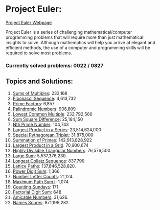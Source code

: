 # Project Euler:

[Project Euler Webpage](https://https://projecteuler.net/)

Project Euler is a series of challenging mathematical/computer programming problems that will require more than just mathematical insights to solve. Although mathematics will help you arrive at elegant and efficient methods, the use of a computer and programming skills will be required to solve most problems.

### Currently solved problems: 0022 / 0827

## Topics and Solutions:

1. [Sums of Multiples](https://projecteuler.net/problem=1): 233,168
2. [Fibonacci Sequence](https://projecteuler.net/problem=2): 4,613,732
3. [Prime Factors](https://projecteuler.net/problem=3): 6,857
4. [Palindromic Numbers](https://projecteuler.net/problem=4): 906,609
5. [Lowest Common Multiple](https://projecteuler.net/problem=5): 232,792,560
6. [Sum Square Difference](https://projecteuler.net/problem=6): 25,164,150
7. [Nth Prime Number](https://projecteuler.net/problem=7): 104,743
8. [Largest Product in a Series](https://projecteuler.net/problem=8): 23,514,624,000
9. [Special Pythagorean Triplet](https://projecteuler.net/problem=9): 31,875,000
10. [Summation of Primes](https://projecteuler.net/problem=10): 142,913,828,922
11. [Largest Product in a Grid](https://projecteuler.net/problem=11): 70,600,674
12. [Highly Divisible Triangular Numbers](https://projecteuler.net/problem=12): 76,576,500
13. [Large Sum](https://projecteuler.net/problem=13): 5,537,376,230.
14. [Longest Collatz Sequence](https://projecteuler.net/problem=14): 837,799.
15. [Lattice Paths](https://projecteuler.net/problem=15): 137,846,528,820.
16. [Power Digit Sum](https://projecteuler.net/problem=16): 1,366.
17. [Number Letter Counts](https://projecteuler.net/problem=17): 21,124.
18. [Maximum Path Sum I](https://projecteuler.net/problem=18): 1,074.
19. [Counting Sundays](https://projecteuler.net/problem=19): 171.
20. [Factorial Digit Sum](https://projecteuler.net/problem=20): 648.
21. [Amicable Numbers](https://projecteuler.net/problem=21): 31,626.
22. [Names Scores](https://projecteuler.net/problem=22): 871,198,282.
